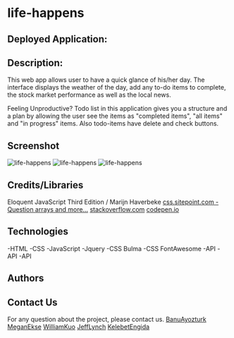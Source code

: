 
# life-happens

## Deployed Application:

## Description: 

This web app allows user to have a quick glance of his/her day. The interface displays the weather of the day, add any to-do items to complete, the stock market performance as well as the local news.

Feeling Unproductive? Todo list in this application gives you a structure and a plan by allowing the user see the items as "completed items", "all items" and "in progress" items. Also todo-items have delete and check buttons. 

## Screenshot

![life-happens]()
![life-happens]()
![life-happens]()

## Credits/Libraries

 Eloquent JavaScript Third Edition / Marijn Haverbeke
 [css.sitepoint.com - Question arrays and more...](https://www.sitepoint.com/simple-javascript-quiz/)
 [stackoverflow.com](https://stackoverflow.com/questions/41703915/how-to-do-local-storage-for-to-do-list)
 [codepen.io](https://codepen.io/ragzor/pen/xGrJrg)

## Technologies
 
 -HTML
 -CSS
 -JavaScript
 -Jquery
 -CSS Bulma
 -CSS FontAwesome
 -API
 -API
 -API

## Authors

## Contact Us

For any question about the project, please contact us.
[BanuAyozturk](mailto:bnyksl@gmail.com)
[MeganEkse](mailto:)
[WilliamKuo](mailto:)
[JeffLynch](mailto:)
[KelebetEngida](mailto:)

